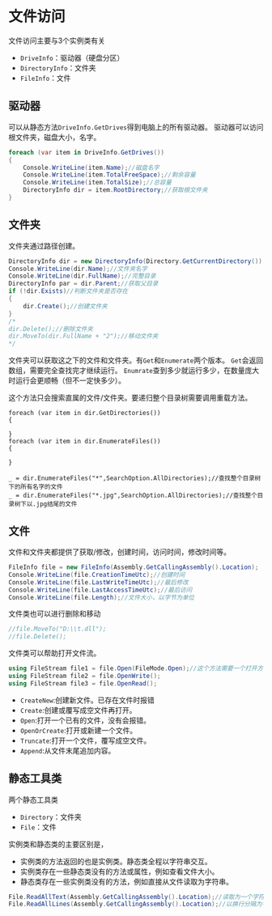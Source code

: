 ﻿# 文件访问

文件访问主要与3个实例类有关

- `DriveInfo`：驱动器（硬盘分区）
- `DirectoryInfo`：文件夹
- `FileInfo`：文件

## 驱动器

可以从静态方法`DriveInfo.GetDrives`得到电脑上的所有驱动器。
驱动器可以访问根文件夹，磁盘大小，名字。

```csharp
foreach (var item in DriveInfo.GetDrives())
{
    Console.WriteLine(item.Name);//磁盘名字
    Console.WriteLine(item.TotalFreeSpace);//剩余容量
    Console.WriteLine(item.TotalSize);//总容量
    DirectoryInfo dir = item.RootDirectory;//获取根文件夹
}
```

## 文件夹

文件夹通过路径创建。

```csharp
DirectoryInfo dir = new DirectoryInfo(Directory.GetCurrentDirectory());//获取当前程序所在目录
Console.WriteLine(dir.Name);//文件夹名字
Console.WriteLine(dir.FullName);//完整目录
DirectoryInfo par = dir.Parent;//获取父目录
if (!dir.Exists)//判断文件夹是否存在
{
	dir.Create();//创建文件夹
}
/*
dir.Delete();//删除文件夹
dir.MoveTo(dir.FullName + "2");//移动文件夹
*/
```

文件夹可以获取这之下的文件和文件夹。有`Get`和`Enumerate`两个版本。
`Get`会返回数组，需要完全查找完才继续运行。
`Enumrate`查到多少就运行多少，在数量庞大时运行会更顺畅（但不一定快多少）。

这个方法只会搜索直属的文件/文件夹。要递归整个目录树需要调用重载方法。

```chsarp
foreach (var item in dir.GetDirectories())
{

}
foreach (var item in dir.EnumerateFiles())
{

}

_ = dir.EnumerateFiles("*",SearchOption.AllDirectories);//查找整个目录树下的所有名字的文件
_ = dir.EnumerateFiles("*.jpg",SearchOption.AllDirectories);//查找整个目录树下以.jpg结尾的文件
```

## 文件

文件和文件夹都提供了获取/修改，创建时间，访问时间，修改时间等。

```csharp
FileInfo file = new FileInfo(Assembly.GetCallingAssembly().Location);
Console.WriteLine(file.CreationTimeUtc);//创建时间
Console.WriteLine(file.LastWriteTimeUtc);//最后修改
Console.WriteLine(file.LastAccessTimeUtc);//最后访问
Console.WriteLine(file.Length);//文件大小，以字节为单位
```

文件类也可以进行删除和移动

```csharp
//file.MoveTo("D:\\t.dll");
//file.Delete();
```

文件类可以帮助打开文件流。

```csharp
using FileStream file1 = file.Open(FileMode.Open);//这个方法需要一个打开方式
using FileStream file2 = file.OpenWrite();
using FileStream file3 = file.OpenRead();
```

- `CreateNew`:创建新文件。已存在文件时报错
- `Create`:创建或覆写成空文件再打开。
- `Open`:打开一个已有的文件，没有会报错。
- `OpenOrCreate`:打开或新建一个文件。
- `Truncate`:打开一个文件，覆写成空文件。
- `Append`:从文件末尾追加内容。

## 静态工具类

两个静态工具类

- `Directory`：文件夹
- `File`：文件

实例类和静态类的主要区别是，

- 实例类的方法返回的也是实例类。静态类全程以字符串交互。
- 实例类存在一些静态类没有的方法或属性，例如查看文件大小。
- 静态类存在一些实例类没有的方法，例如直接从文件读取为字符串。

```csharp
File.ReadAllText(Assembly.GetCallingAssembly().Location);//读取为一个字符串
File.ReadAllLines(Assembly.GetCallingAssembly().Location);//以换行分隔为字符串数组
```